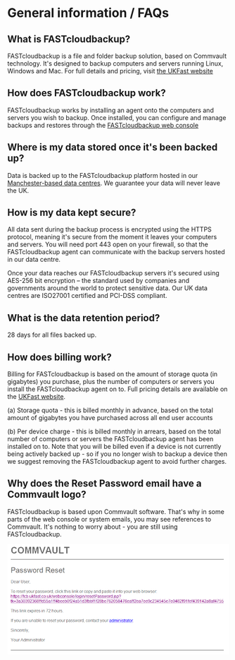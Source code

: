 # General information / FAQs

## What is FASTcloudbackup?

FASTcloudbackup is a file and folder backup solution, based on Commvault technology.  It's designed to backup computers and servers running Linux, Windows and Mac.  For full details and pricing, visit [the UKFast website](https://www.ukfast.co.uk/fastcloudbackup.html)

## How does FASTcloudbackup work?

FASTcloudbackup works by installing an agent onto the computers and servers you wish to backup.  Once installed, you can configure and manage backups and restores through the [FASTcloudbackup web console](https://fcb.ukfast.co.uk)

## Where is my data stored once it's been backed up?

Data is backed up to the FASTcloudbackup platform hosted in our [Manchester-based data centres](https://www.ukfast.co.uk/our-datacentres.html).  We guarantee your data will never leave the UK.

## How is my data kept secure?

All data sent during the backup process is encrypted using the HTTPS protocol, meaning it's secure from the moment it leaves your computers and servers. You will need port 443 open on your firewall, so that the FASTcloudbackup agent can communicate with the backup servers hosted in our data centre.

Once your data reaches our FASTcloudbackup servers it's secured using AES-256 bit encryption – the standard used by companies and governments around the world to protect sensitive data. Our UK data centres are ISO27001 certified and PCI-DSS compliant.

## What is the data retention period?

28 days for all files backed up.

## How does billing work?

Billing for FASTcloudbackup is based on the amount of storage quota (in gigabytes) you purchase, plus the number of computers or servers you install the FASTcloudbackup agent on to.  Full pricing details are available on the [UKFast website](http://ukfast.co.uk/fastcloudbackup.html).

(a) Storage quota - this is billed monthly in advance, based on the total amount of gigabytes you have purchased across all end user accounts

(b) Per device charge - this is billed monthly in arrears, based on the total number of computers or servers the FASTcloudbackup agent has been installed on to.  Note that you will be billed even if a device is not currently being actively backed up - so if you no longer wish to backup a device then we suggest removing the FASTcloudbackup agent to avoid further charges.

## Why does the Reset Password email have a Commvault logo?

FASTcloudbackup is based upon Commvault software.  That's why in some parts of the web console or system emails, you may see references to Commvault.  It's nothing to worry about - you are still using FASTcloudbackup.

![reset password email](files/reset_password_email.PNG)
